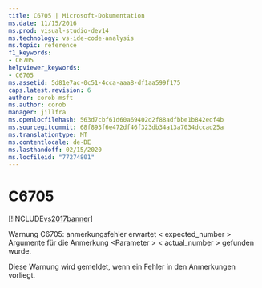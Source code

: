 ```yaml
---
title: C6705 | Microsoft-Dokumentation
ms.date: 11/15/2016
ms.prod: visual-studio-dev14
ms.technology: vs-ide-code-analysis
ms.topic: reference
f1_keywords:
- C6705
helpviewer_keywords:
- C6705
ms.assetid: 5d81e7ac-0c51-4cca-aaa8-df1aa599f175
caps.latest.revision: 6
author: corob-msft
ms.author: corob
manager: jillfra
ms.openlocfilehash: 563d7cbf61d60a69402d2f88adfbbe1b842edf4b
ms.sourcegitcommit: 68f893f6e472df46f323db34a13a7034dccad25a
ms.translationtype: MT
ms.contentlocale: de-DE
ms.lasthandoff: 02/15/2020
ms.locfileid: "77274801"
---
```

# <a name="c6705"></a>C6705
[!INCLUDE[vs2017banner](../includes/vs2017banner.md)]

Warnung C6705: anmerkungsfehler erwartet < expected_number > Argumente für die Anmerkung \<Parameter > < actual_number > gefunden wurde.  
  
 Diese Warnung wird gemeldet, wenn ein Fehler in den Anmerkungen vorliegt.
